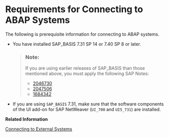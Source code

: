 <!-- loio49df13c13be24fb28f443532d79333e8 -->

# Requirements for Connecting to ABAP Systems

The following is prerequisite information for connecting to ABAP systems.

-   You have installed SAP\_BASIS 7.31 SP 14 or 7.40 SP 8 or later.

    > ### Note:  
    > If you are using earlier releases of SAP\_BASIS than those mentioned above, you must apply the following SAP Notes:
    > 
    > -   [2046730](https://launchpad.support.sap.com/#/notes/2046730)
    > -   [2047506](https://launchpad.support.sap.com/#/notes/2047506)
    > -   [1684342](https://launchpad.support.sap.com/#/notes/1684342)

-   If you are using `SAP_BASIS` 7.31, make sure that the software components of the UI add-on for SAP NetWeaver \(`UI_700` and `UI5_731`\) are installed.

**Related Information**  


[Connecting to External Systems](connecting-to-external-systems-7e49887.md "For applications that do not need to run on Cloud Foundry, establish a connection to an external system by creating one destination for multi-usage.")

